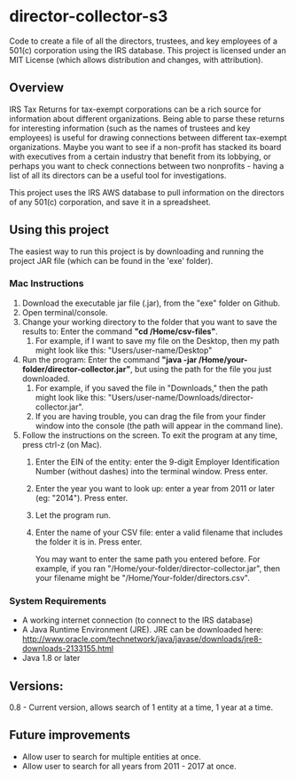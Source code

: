 # director-collector-s3
Code to create a file of all the directors, trustees, and key employees of a 501(c) corporation using the IRS database. This project is licensed under an MIT License (which allows distribution and changes, with attribution). 

## Overview

IRS Tax Returns for tax-exempt corporations can be a rich source for information about different organizations. Being able to parse these returns for interesting information (such as the names of trustees and key employees) is useful for drawing connections between different tax-exempt organizations. Maybe you want to see if a non-profit has stacked its board with executives from a certain industry that benefit from its lobbying, or perhaps you want to check connections between two nonprofits - having a list of all its directors can be a useful tool for investigations. 

This project uses the IRS AWS database to pull information on the directors of any 501(c) corporation, and save it in a spreadsheet.

## Using this project

The easiest way to run this project is by downloading and running the project JAR file (which can be found in the 'exe' folder). 

### Mac Instructions

1. Download the executable jar file (.jar), from the "exe" folder on Github.
2. Open terminal/console.
3. Change your working directory to the folder that you want to save the results to: Enter the command **"cd /Home/csv-files"**. 
	1. For example, if I want to save my file on the Desktop, then my path might look like this: "Users/user-name/Desktop"
4. Run the program: Enter the command **"java -jar /Home/your-folder/director-collector.jar"**, but using the path for the  file you just downloaded. 
	1. For example, if you saved the file in "Downloads," then the path might look like this: "Users/user-name/Downloads/director-collector.jar".
	2. If you are having trouble, you can drag the file from your finder window into the console (the path will appear in the command line).
5. Follow the instructions on the screen. To exit the program at any time, press ctrl-z (on Mac). 
	1. Enter the EIN of the entity: enter the 9-digit Employer Identification Number (without dashes) into the terminal window. Press enter.
	2. Enter the year you want to look up: enter a year from 2011 or later (eg: "2014"). Press enter.
	3. Let the program run.
	4. Enter the name of your CSV file: enter a valid filename that includes the folder it is in. Press enter. 
	
	   You may want to enter the same path you entered before. For example, if you ran "/Home/your-folder/director-collector.jar", then your filename might be "/Home/Your-folder/directors.csv". 

### System Requirements
- A working internet connection (to connect to the IRS database)
- A Java Runtime Environment (JRE). JRE can be downloaded here: http://www.oracle.com/technetwork/java/javase/downloads/jre8-downloads-2133155.html
- Java 1.8 or later

## Versions:
0.8 - Current version, allows search of 1 entity at a time, 1 year at a time.

## Future improvements

- Allow user to search for multiple entities at once.
- Allow user to search for all years from 2011 - 2017 at once. 
